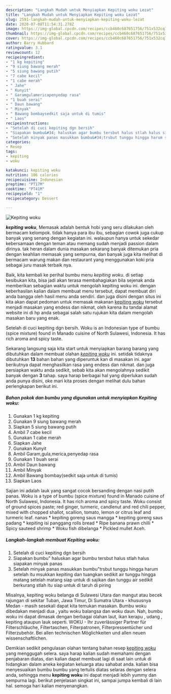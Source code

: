 ```yaml
---
description: "Langkah Mudah untuk Menyiapkan Kepiting woku Lezat"
title: "Langkah Mudah untuk Menyiapkan Kepiting woku Lezat"
slug: 2591-langkah-mudah-untuk-menyiapkan-kepiting-woku-lezat
date: 2020-07-08T11:54:31.278Z
image: https://img-global.cpcdn.com/recipes/ccb460c687651756/751x532cq70/kepiting-woku-foto-resep-utama.jpg
thumbnail: https://img-global.cpcdn.com/recipes/ccb460c687651756/751x532cq70/kepiting-woku-foto-resep-utama.jpg
cover: https://img-global.cpcdn.com/recipes/ccb460c687651756/751x532cq70/kepiting-woku-foto-resep-utama.jpg
author: Barry Hubbard
ratingvalue: 3.1
reviewcount: 12
recipeingredient:
- "1 kg kepiting"
- "9 siung bawang merah"
- "5 siung bawang putih"
- "7 cabe kecil"
- "1 cabe merah"
- " Jahe"
- " Kunyit"
- " Garamgulamericapenyedap rasa"
- "1 buah serai"
- " Daun bawang"
- " Minyak"
- " Bawang bombaysedkit saja untuk di tumis"
- " Laos"
recipeinstructions:
- "Setelah di cuci kepiting dgn bersih"
- "Siapakan bumbu&#34; haluskan agar bumbu tersbut halus stlah halus siapakan minyak panas"
- "Setelah minyak panas masukkan bumbu&#34;trsbut tunggu hingga harum setelah itu msukkan kepiting dan tuangkan sedikit air tunggu hingga matang setelah matang siap untuk di sajikan dan tunggu air sedikit berkurang stlah itu siap untuk di taruh di piring"
categories:
- Resep
tags:
- kepiting
- woku

katakunci: kepiting woku 
nutrition: 106 calories
recipecuisine: Indonesian
preptime: "PT17M"
cooktime: "PT41M"
recipeyield: "1"
recipecategory: Dessert

---
```



![Kepiting woku](https://img-global.cpcdn.com/recipes/ccb460c687651756/751x532cq70/kepiting-woku-foto-resep-utama.jpg)

<b><i>kepiting woku</i></b>, Memasak adalah bentuk hobi yang seru dilakukan oleh bermacam kelompok. tidak hanya para ibu ibu, sebagian cowok juga cukup banyak yang senang dengan kegiatan ini. walaupun hanya untuk sekedar kebersamaan dengan teman atau memang sudah menjadi passion dalam dirinya. tak heran dalam dunia masakan sekarang banyak ditemukan pria dengan keahlian memasak yang sempurna, dan banyak juga kita melihat di bermacam warung makan dan restaurant yang menggunakan koki pria sebagai juru masak terbaik nya.

Baik, kita kembali ke perihal bumbu menu <i>kepiting woku</i>. di setiap kesibukan kita, bisa jadi akan terasa membahagiakan bila sejenak anda memberikan sebagian waktu untuk mengolah kepiting woku ini. dengan keberhasilan kalian dalam membuat menu tersebut, dapat membuat diri anda bangga oleh hasil menu anda sendiri. dan juga disini dengan situs ini kita akan dapat pedoman untuk memasak makanan <u>kepiting woku</u> tersebut menjadi masakan yang endess dan nikmat, oleh karena itu tandai alamat website ini di hp anda sebagai salah satu rujukan kita dalam mengolah masakan baru yang enak.

Setelah di cuci kepiting dgn bersih. Woku is an Indonesian type of bumbu (spice mixture) found in Manado cuisine of North Sulawesi, Indonesia. It has rich aroma and spicy taste.


Sekarang langsung saja kita start untuk menyiapkan barang barang yang dibutuhkan dalam membuat olahan <u><i>kepiting woku</i></u> ini. setidak tidaknya dibutuhkan <b>13</b> bahan bahan yang diperuntuk kan di masakan ini. agar berikutnya dapat menghasilkan rasa yang endess dan nikmat. dan juga persiapkan waktu anda sedikit, sebab kita akan mengolahnya sedikit banyak dengan <b>3</b> tahap. saya harap berbagai hal yang diperlukan sudah anda punya disini, oke mari kita proses dengan melihat dulu bahan perlengkapan berikut ini.

<!--inarticleads1-->

##### Bahan pokok dan bumbu yang digunakan untuk menyiapkan Kepiting woku:

1. Gunakan 1 kg kepiting
1. Gunakan 9 siung bawang merah
1. Siapkan 5 siung bawang putih
1. Ambil 7 cabe kecil
1. Gunakan 1 cabe merah
1. Siapkan  Jahe
1. Gunakan  Kunyit
1. Ambil  Garam,gula,merica,penyedap rasa
1. Gunakan 1 buah serai
1. Ambil  Daun bawang
1. Ambil  Minyak
1. Ambil  Bawang bombay(sedkit saja untuk di tumis)
1. Siapkan  Laos


Sajian ini adalah lauk yang sangat cocok bersanding dengan nasi putih panas. Woku is a type of bumbu (spice mixture) found in Manado cuisine of North Sulawesi, Indonesia. It has rich aroma and spicy taste. Woku consist of ground spices paste; red ginger, turmeric, candlenut and red chili pepper, mixed with chopped shallot, scallion, tomato, lemon or citrus leaf and turmeric leaf. nanas * kepiting goreng saus mangga * kepiting goreng saus padang * kepiting isi panggang rolls bread * Ripe banana prawn chilli * Spicy sauteed shrimp * Woku fish dibelanga * Pickled mullet Aceh. 

<!--inarticleads2-->

##### Langkah-langkah membuat Kepiting woku:

1. Setelah di cuci kepiting dgn bersih
1. Siapakan bumbu&#34; haluskan agar bumbu tersbut halus stlah halus siapakan minyak panas
1. Setelah minyak panas masukkan bumbu&#34;trsbut tunggu hingga harum setelah itu msukkan kepiting dan tuangkan sedikit air tunggu hingga matang setelah matang siap untuk di sajikan dan tunggu air sedikit berkurang stlah itu siap untuk di taruh di piring


Misalnya, kepiting woku belanga di Sulawesi Utara dan mangut atau becek rajungan di sekitar Tuban, Jawa Timur, Di Sumatra Utara - khususnya Medan - masih sesekali dapat kita temukan masakan. Bumbu woku dibedakan menjadi dua , yaitu woku balangsa dan woku daun. Nah, bumbu woku ini dapat dimasak dengan berbagai olahan laut, ikan kerapu , udang , kepiting ataupun lauk seperti. WOKU - Ihr zuverlässiger Partner für Filterschläuche, Filtertaschen, Filterpatronen, Filterpressentücher und Filterzubehör. Bei allen technischen Möglichkeiten und allen neuen wissenschaftlichen. 

Demikian sedikit pengulasan olahan tentang bahan resep <u>kepiting woku</u> yang menggugah selera. saya harap kalian sudah memahami dengan penjabaran diatas, dan kalian dapat membuat lagi di saat lain untuk di hidangkan dalam aneka kegiatan keluarga atau sahabat anda. kalian bisa menyesuaikan bumbu bumbu yang tertulis diatas selaras dengan selera anda, sehingga menu <b>kepiting woku</b> ini dapat menjadi lebih yummy dan sempurna lagi. berikut penjelasan singkat ini, sampai jumpa kembali di lain hal. semoga hari kalian menyenangkan.
